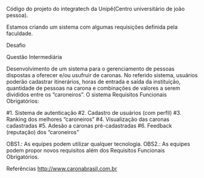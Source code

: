 Código do projeto do integratech da Unipê(Centro universitário de joão pessoa). 

Estamos criando um sistema com algumas requisições definida pela faculdade.

Desafio

Questão Intermediária

Desenvolvimento de um sistema para o gerenciamento de pessoas dispostas a oferecer e/ou usufruir de caronas.
No referido sistema, usuários poderão cadastrar itinerários, horas de entrada e saída da instituição, quantidade de pessoas na carona e combinações de valores a serem divididos entre os “caroneiros”.
O sistema
Requisitos Funcionais Obrigatórios:

#1. Sistema de autenticação
#2. Cadastro de usuários (com perfil)
#3. Ranking dos melhores “caroneiros”
#4. Visualização das caronas cadastradas
#5. Adesão a caronas pré-cadastradas
#6. Feedback (reputação) dos “caroneiros”

OBS1.: As equipes podem utilizar qualquer tecnologia.
OBS2.: As equipes podem propor novos requisitos além dos Requisitos Funcionais Obrigatórios.

Referências 
http://www.caronabrasil.com.br
